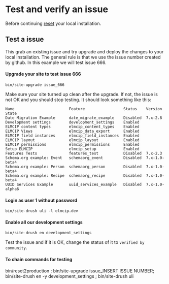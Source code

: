 # Test and verify an issue
Before continuing [reset](reset.md) your local installation.

## Test a issue
This grab an existing issue and try upgrade and deploy the changes to your local installation. The general rule is that we use the issue number created by github. In this example we will test issue 666.

#### Upgrade your site to test issue 666

    bin/site-upgrade issue_666

Make sure your site turned up clean after the upgrade. If not, the issue is not OK and you should stop testing. It should look something like this:

    Name                        Feature                 Status    Version         State
    Date Migration Example      date_migrate_example    Disabled  7.x-2.8
    Development settings        development_settings    Enabled
    ELMCIP content types        elmcip_content_types    Enabled
    ELMCIP Views                elmcip_data_export      Enabled
    ELMCIP field instances      elmcip_field_instances  Enabled
    ELMCIP layout               elmcip_layout           Enabled
    ELMCIP permissions          elmcip_permissions      Enabled
    Setup ELMCIP                elmcip_setup            Enabled
    Features Tests              features_test           Disabled  7.x-2.3
    Schema.org example: Event   schemaorg_event         Disabled  7.x-1.0-beta4
    Schema.org example: Person  schemaorg_person        Disabled  7.x-1.0-beta4
    Schema.org example: Recipe  schemaorg_recipe        Disabled  7.x-1.0-beta4
    UUID Services Example       uuid_services_example   Disabled  7.x-1.0-alpha6

#### Login as user 1 without password

    bin/site-drush uli -l elmcip.dev

#### Enable all our development settings

    bin/site-drush en development_settings

Test the issue and if it is OK, change the status of it to `verified by community`.

#### To chain commands for testing
bin/reset2production ; bin/site-upgrade issue_INSERT ISSUE NUMBER; bin/site-drush en -y development_settings ; bin/site-drush uli
